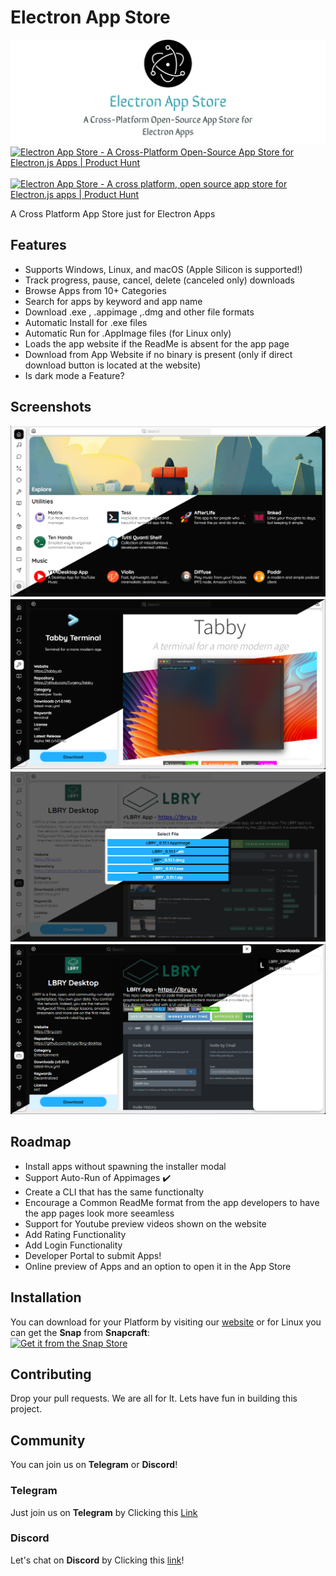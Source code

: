 # Electron App Store
<img src="screenshots/repo-card.jpg" alt="Repo Card"/>
<a href="https://www.producthunt.com/posts/electron-app-store?utm_source=badge-review&utm_medium=badge&utm_souce=badge-electron-app-store#discussion-body" target="_blank"><img src="https://api.producthunt.com/widgets/embed-image/v1/review.svg?post_id=316563&theme=dark" alt="Electron App Store - A Cross-Platform Open-Source App Store for Electron.js Apps | Product Hunt" style="width: 250px; height: 54px;" width="250" height="54" /></a>
&nbsp;&nbsp;&nbsp;
<a href="https://www.producthunt.com/posts/electron-app-store?utm_source=badge-featured&utm_medium=badge&utm_souce=badge-electron-app-store" target="_blank"><img src="https://api.producthunt.com/widgets/embed-image/v1/featured.svg?post_id=316563&theme=dark" alt="Electron App Store - A cross platform, open source app store for Electron.js apps | Product Hunt" style="width: 250px; height: 54px;" width="250" height="54" /></a>

A Cross Platform App Store just for Electron Apps
## Features
- Supports Windows, Linux, and macOS (Apple Silicon is supported!)
- Track progress, pause, cancel, delete (canceled only) downloads
- Browse Apps from 10+  Categories
- Search for apps by keyword and app name
- Download .exe , .appimage ,.dmg and other file formats
- Automatic Install for .exe files
- Automatic Run for .AppImage files (for Linux only)
- Loads the app website if the ReadMe is absent for the app page
- Download from App Website if no binary is present (only if direct download button is located at the website)
- Is dark mode a Feature?

  
## Screenshots
![Explore Page](https://github.com/Electron-Store/electron-app-store/blob/main/screenshots/Explore.png?raw=true)
![App Page](https://github.com/Electron-Store/electron-app-store/blob/main/screenshots/app.png?raw=true)
![Download Options](https://github.com/Electron-Store/electron-app-store/blob/main/screenshots/modal.png?raw=true)
![Download Manager](https://github.com/Electron-Store/electron-app-store/blob/main/screenshots/dl.png?raw=true)

## Roadmap
- Install apps without spawning the installer modal
- Support Auto-Run of Appimages ✔️
- Create a CLI that has the same functionalty
- Encourage a Common ReadMe format from the app developers to have the app pages look more seeamless
- Support for Youtube preview videos shown on the website
- Add Rating Functionality
- Add Login Functionality
- Developer Portal to submit Apps!
- Online preview of Apps and an option to open it in the App Store

## Installation
You can download for your Platform by visiting our [website](https://electron-store.org) or for Linux you can get the **Snap** from **Snapcraft**:  
[![Get it from the Snap Store](https://snapcraft.io/static/images/badges/en/snap-store-black.svg)](https://snapcraft.io/electron-store)

## Contributing

Drop your pull requests. We are all for It. Lets have fun in building this project. 

## Community
You can join us on **Telegram** or **Discord**!

### Telegram
Just join us on **Telegram** by Clicking this [Link](https://t.me/joinchat/nQ4nckbe-dM3ZDVk)

### Discord
Let's chat on **Discord** by Clicking this [link](https://discord.gg/Hdgcqq9C)!
